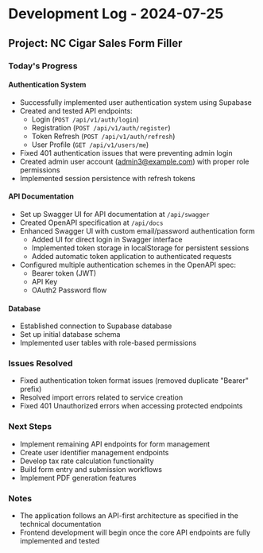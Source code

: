 # Development Log - 2024-07-25

## Project: NC Cigar Sales Form Filler

### Today's Progress

#### Authentication System
- Successfully implemented user authentication system using Supabase
- Created and tested API endpoints:
  - Login (`POST /api/v1/auth/login`)
  - Registration (`POST /api/v1/auth/register`)
  - Token Refresh (`POST /api/v1/auth/refresh`)
  - User Profile (`GET /api/v1/users/me`)
- Fixed 401 authentication issues that were preventing admin login
- Created admin user account (admin3@example.com) with proper role permissions
- Implemented session persistence with refresh tokens

#### API Documentation
- Set up Swagger UI for API documentation at `/api/swagger`
- Created OpenAPI specification at `/api/docs`
- Enhanced Swagger UI with custom email/password authentication form
  - Added UI for direct login in Swagger interface
  - Implemented token storage in localStorage for persistent sessions
  - Added automatic token application to authenticated requests
- Configured multiple authentication schemes in the OpenAPI spec:
  - Bearer token (JWT)
  - API Key
  - OAuth2 Password flow

#### Database
- Established connection to Supabase database
- Set up initial database schema 
- Implemented user tables with role-based permissions

### Issues Resolved
- Fixed authentication token format issues (removed duplicate "Bearer" prefix)
- Resolved import errors related to service creation
- Fixed 401 Unauthorized errors when accessing protected endpoints

### Next Steps
- Implement remaining API endpoints for form management
- Create user identifier management endpoints
- Develop tax rate calculation functionality
- Build form entry and submission workflows
- Implement PDF generation features

### Notes
- The application follows an API-first architecture as specified in the technical documentation
- Frontend development will begin once the core API endpoints are fully implemented and tested 